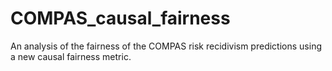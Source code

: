 # COMPAS_causal_fairness
An analysis of the fairness of the COMPAS risk recidivism predictions using a new causal fairness metric.
